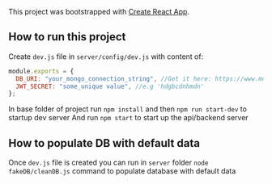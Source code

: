 This project was bootstrapped with [Create React App](https://github.com/facebook/create-react-app).

## How to run this project

Create `dev.js` file in `server/config/dev.js` with content of:

```javascript
module.exports = {
  DB_URI: "your_mongo_connection_string", //Get it here: https://www.mongodb.com/cloud/atlas,
  JWT_SECRET: "some_unique value", //e.g 'hdgbcdnhmdn'
};
```

In base folder of project run `npm install` and then `npm run start-dev` to startup dev server
And run `npm start` to start up the api/backend server

## How to populate DB with default data

Once `dev.js` file is created you can run in `server` folder `node fakeDB/cleanDB.js` command to populate database with default data
